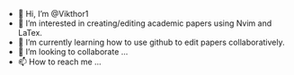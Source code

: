 - 👋 Hi, I’m @Vikthor1
- 👀 I’m interested in creating/editing academic papers using Nvim and LaTex.  
- 🌱 I’m currently learning how to use github to edit papers collaboratively.
- 💞️ I’m looking to collaborate ...
- 📫 How to reach me ...

<!---
Vikthor1/Vikthor1 is a ✨ special ✨ repository because its `README.md` (this file) appears on your GitHub profile.
You can click the Preview link to take a look at your changes.
--->
